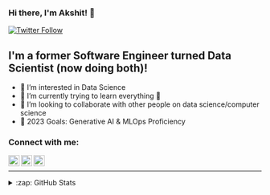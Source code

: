 <!---
Akshit0909/Akshit0909 is a ✨ special ✨ repository because its `README.md` (this file) appears on your GitHub profile.
You can click the Preview link to take a look at your changes.
--->
### Hi there, I'm Akshit! 👋

[![Twitter Follow](https://img.shields.io/twitter/follow/akshit_miglani?color=1DA1F2&logo=twitter&style=for-the-badge)](https://twitter.com/intent/follow?original_referer=https%3A%2F%2Fgithub.com%2FcodeSTACKr&screen_name=akshit_miglani)

## I'm a former Software Engineer turned Data Scientist (now doing both)!

- 👀 I’m interested in Data Science
- 🌱 I’m currently trying to learn everything 🤣
- 👯 I’m looking to collaborate with other people on data science/computer science
- 🥅 2023 Goals: Generative AI & MLOps Proficiency

### Connect with me:

[<img align="left" alt="codeSTACKr | Twitter" width="22px" src="https://cdn.jsdelivr.net/npm/simple-icons@v3/icons/twitter.svg" />][twitter]
[<img align="left" alt="codeSTACKr | LinkedIn" width="22px" src="https://cdn.jsdelivr.net/npm/simple-icons@v3/icons/linkedin.svg" />][linkedin]
[<img align="left" alt="codeSTACKr.com" width="22px" src="https://cdn.jsdelivr.net/npm/simple-icons@3.13.0/icons/tableau.svg" />][tableaupublic]
<br />

---

<details>
  <summary>:zap: GitHub Stats</summary>

  <img align="left" alt="Akshit's GitHub Stats" src="https://github-readme-stats.codestackr.vercel.app/api?username=akshit0909&show_icons=true&hide_border=true" />

</details>

[twitter]: https://twitter.com/akshit_miglani
[instagram]: https://instagram.com/akshit03
[linkedin]: https://www.linkedin.com/in/akshit-miglani-92b9b6142/
[tableaupublic]: https://public.tableau.com/profile/akshit.miglani#!/
